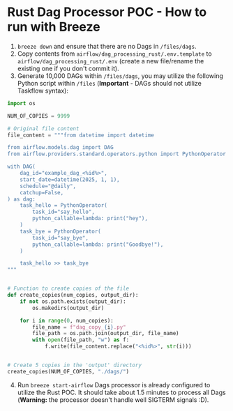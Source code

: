 <!--
 Licensed to the Apache Software Foundation (ASF) under one
 or more contributor license agreements.  See the NOTICE file
 distributed with this work for additional information
 regarding copyright ownership.  The ASF licenses this file
 to you under the Apache License, Version 2.0 (the
 "License"); you may not use this file except in compliance
 with the License.  You may obtain a copy of the License at

   http://www.apache.org/licenses/LICENSE-2.0

 Unless required by applicable law or agreed to in writing,
 software distributed under the License is distributed on an
 "AS IS" BASIS, WITHOUT WARRANTIES OR CONDITIONS OF ANY
 KIND, either express or implied.  See the License for the
 specific language governing permissions and limitations
 under the License.
 -->

Rust Dag Processor POC - How to run with Breeze
===============================================

1. `breeze down` and ensure that there are no Dags in `/files/dags`.
2. Copy contents from `airflow/dag_processing_rust/.env.template` to `airflow/dag_processing_rust/.env` (create a new file/rename the existing one if you don't commit it).
3. Generate 10,000 DAGs within `/files/dags`, you may utilize the following Python script within `/files` (**Important** - DAGs should not utilize Taskflow syntax):

```python
import os

NUM_OF_COPIES = 9999

# Original file content
file_content = """from datetime import datetime

from airflow.models.dag import DAG
from airflow.providers.standard.operators.python import PythonOperator

with DAG(
    dag_id="example_dag_<%id%>",
    start_date=datetime(2025, 1, 1),
    schedule="@daily",
    catchup=False,
) as dag:
    task_hello = PythonOperator(
        task_id="say_hello",
        python_callable=lambda: print("hey"),
    )
    task_bye = PythonOperator(
        task_id="say_bye",
        python_callable=lambda: print("Goodbye!"),
    )

    task_hello >> task_bye
"""


# Function to create copies of the file
def create_copies(num_copies, output_dir):
    if not os.path.exists(output_dir):
        os.makedirs(output_dir)

    for i in range(0, num_copies):
        file_name = f"dag_copy_{i}.py"
        file_path = os.path.join(output_dir, file_name)
        with open(file_path, "w") as f:
            f.write(file_content.replace("<%id%>", str(i)))


# Create 5 copies in the 'output' directory
create_copies(NUM_OF_COPIES, "./dags/")
```

4. Run `breeze start-airflow` Dags processor is already configured to utilize the Rust POC. It should take about 1.5 minutes to process all Dags (**Warning:** the processor doesn't handle well SIGTERM signals :D).
